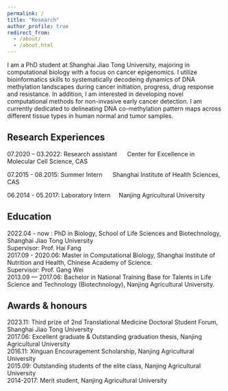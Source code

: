 ```yaml
---
permalink: /
title: "Research"
author_profile: true
redirect_from: 
  - /about/
  - /about.html
---
```


I am a PhD student at Shanghai Jiao Tong University, majoring in computational biology with a focus on cancer epigenomics. I utilize bioinformatics skills to systematically decodeing dynamics of DNA methylation landscapes during cancer initiation, progress, drug response and resistance. In addition, I am interested in developing novel computational methods for non-invasive early cancer detection. I am currently dedicated to delineating DNA co-methylation pattern maps across different tissue types in human normal and tumor samples.

Research Experiences
------
07.2020 – 03.2022: Research assistant &nbsp;&nbsp;&nbsp;&nbsp; Center for Excellence in Molecular Cell Science, CAS <br/>
<!-- Proposed a novel file storing format for DNA methylation and developed related software and database. (Bioinformatics, 2021) <br/> -->
07.2015 - 08.2015: Summer Intern &nbsp;&nbsp;&nbsp;&nbsp; Shanghai Institute of Health Sciences, CAS  <br/>
<!-- Involved in the study of GM-CSF post-transcriptional regulation mechanisms in T cells of autoimmune disease. <br/> -->
06.2014 - 05.2017: Laboratory Intern&nbsp;&nbsp;&nbsp;&nbsp; Nanjing Agricultural University <br/>
<!-- LPP1 mutant library construction and CRISPR Cas9 screening in Arabidopsis thaliana. <br/> -->

Education
------
2022.04  -  now : PhD in Biology, School of Life Sciences and Biotechnology, Shanghai Jiao Tong University <br/>
                  Supervisor: Prof. Hai Fang <br/>
2017.09 - 2020.06: Master in Computational Biology, Shanghai Institute of Nutrition and Health, Chinese Academy of Science. <br/>
                  Supervisor: Prof. Gang Wei <br/>
2013.09 — 2017.06: Bachelor in National Training Base for Talents in Life Science and Technology (Biotechnology), Nanjing Agricultural University. <br/>

Awards & honours
------
2023.11: Third prize of 2nd Translational Medicine Doctoral Student Forum, Shanghai Jiao Tong University <br/>
2017.06: Excellent graduate & Outstanding graduation thesis, Nanjing Agricultural University <br/>
2016.11: Xinguan Encouragement Scholarship, Nanjing Agricultural University <br/>
2015.09: Outstanding students of the elite class, Nanjing Agricultural University <br/>
2014-2017: Merit student, Nanjing Agricultural University <br/>
